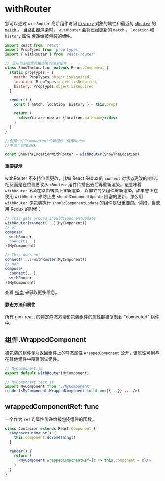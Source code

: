 # withRouter

您可以通过 `withRouter` 高阶组件访问 [`history`](./history.md) 对象的属性和最近的 [`<Route>`](./Route.md) 的 [`match`](./match.md) 。 当路由器渲染时， `withRouter` 会将已经更新的 `match` ， `location` 和 `history` 属性 传递给被包装的组件。


```jsx
import React from 'react'
import PropTypes from 'prop-types'
import { withRouter } from 'react-router'

// 显示当前位置的路径名的简单组件
class ShowTheLocation extends React.Component {
  static propTypes = {
    match: PropTypes.object.isRequired,
    location: PropTypes.object.isRequired,
    history: PropTypes.object.isRequired
  }

  render() {
    const { match, location, history } = this.props

    return (
      <div>You are now at {location.pathname}</div>
    )
  }
}

//创建一个“connected”的新组件（借用Redux
//术语）到路由器。

const ShowTheLocationWithRouter = withRouter(ShowTheLocation)
```

#### 重要提示

 withRouter 不支持位置更改，比如 React Redux 的 `connect` 对状态更改的响应。相反而是在位置更改从 `<Router>` 组件传播出去后再重新渲染。这意味着 `withRouter` 不会在路由转换上重新渲染，除非它的父组件重新渲染。如果您正在使用 `withRouter` 来防止由 `shouldComponentUpdate`  阻塞的更新，那么用 `withRouter `来包装执行 `shouldComponentUpdate` 的组件是很重要的。例如，当使用 Redux 的时候：
```js
// This gets around shouldComponentUpdate
withRouter(connect(...)(MyComponent))
// or
compose(
  withRouter,
  connect(...)
)(MyComponent)

// This does not
connect(...)(withRouter(MyComponent))
// nor
compose(
  connect(...),
  withRouter
)(MyComponent)
```

查看 [指南](https://github.com/ReactTraining/react-router/blob/master/packages/react-router/docs/guides/blocked-updates.md) 来获取更多信息。

#### 静态方法和属性

所有 non-react 的特定静态方法和包装组件的属性都被复制到 "connected" 组件中。

## 组件.WrappedComponent

被包装的组件作为返回组件上的静态属性   `WrappedComponent` 公开，该属性可用与在其他组件中隔离测试组件。

```jsx
// MyComponent.js
export default withRouter(MyComponent)

// MyComponent.test.js
import MyComponent from './MyComponent'
render(<MyComponent.WrappedComponent location={{...}} ... />)
```

## wrappedComponentRef: func

一个作为 `ref` 的属性传递给被包装组件的函数。

```jsx
class Container extends React.Component {
  componentDidMount() {
    this.component.doSomething()
  }

  render() {
    return (
      <MyComponent wrappedComponentRef={c => this.component = c}/>
    )
  }
}
```
